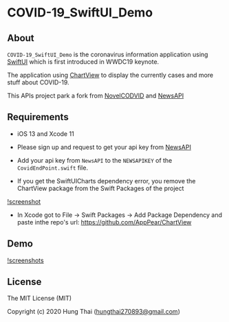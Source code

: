 # COVID-19_SwiftUI_Demo

## About

`COVID-19_SwiftUI_Demo` is the coronavirus information application using [SwiftUI](https://developer.apple.com/xcode/swiftui) which is first introduced in WWDC19 keynote. 

The application using [ChartView](https://github.com/AppPear/ChartView) to display the currently cases and more stuff about COVID-19.

This APIs project park a fork from [NovelCODVID](https://github.com/NovelCOVID/API) and [NewsAPI](https://newsapi.org/)

## Requirements
* iOS 13 and Xcode 11
* Please sign up and request to get your api key from [NewsAPI](https://newsapi.org/)
* Add your api key from `NewsAPI` to the `NEWSAPIKEY` of the `CovidEndPoint.swift` file.

* If you get the SwiftUICharts dependency error, you remove the  ChartView package from the Swift Packages of the project

[!screenshot]()

* In Xcode got to File -> Swift Packages -> Add Package Dependency and paste inthe repo's url: https://github.com/AppPear/ChartView

## Demo

[!screenshots]()

## License

The MIT License (MIT)

Copyright (c) 2020 Hung Thai (hungthai270893@gmail.com)
